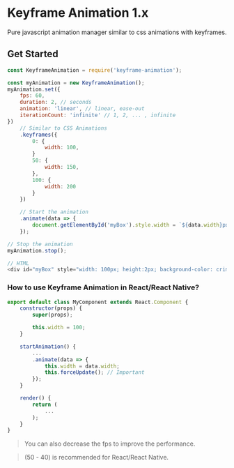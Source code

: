 # Keyframe Animation 1.x
Pure javascript animation manager similar to css animations with keyframes.

## Get Started
```javascript
const KeyframeAnimation = require('keyframe-animation');

const myAnimation = new KeyframeAnimation();
myAnimation.set({
    fps: 60,
    duration: 2, // seconds
    animation: 'linear', // linear, ease-out
    iterationCount: 'infinite' // 1, 2, ... , infinite
})
    // Similar to CSS Animations
    .keyframes({
        0: {
            width: 100,
        }
        50: {
            width: 150,
        },
        100: {
            width: 200
        }
    })

    // Start the animation
    .animate(data => {
        document.getElementById('myBox').style.width = `${data.width}px`;
    });

// Stop the animation
myAnimation.stop();

// HTML
<div id="myBox" style="width: 100px; height:2px; background-color: crimson;"></div>
```

### How to use Keyframe Animation in React/React Native?
```javascript
export default class MyComponent extends React.Component {
    constructor(props) {
        super(props);

        this.width = 100;
    }

    startAnimation() {
        ...
        .animate(data => {
            this.width = data.width;
            this.forceUpdate(); // Important
        });
    }

    render() {
        return (
            ...
        );
    }
}
```
>You can also decrease the fps to improve the performance.

>(50 - 40) is recommended for React/React Native.